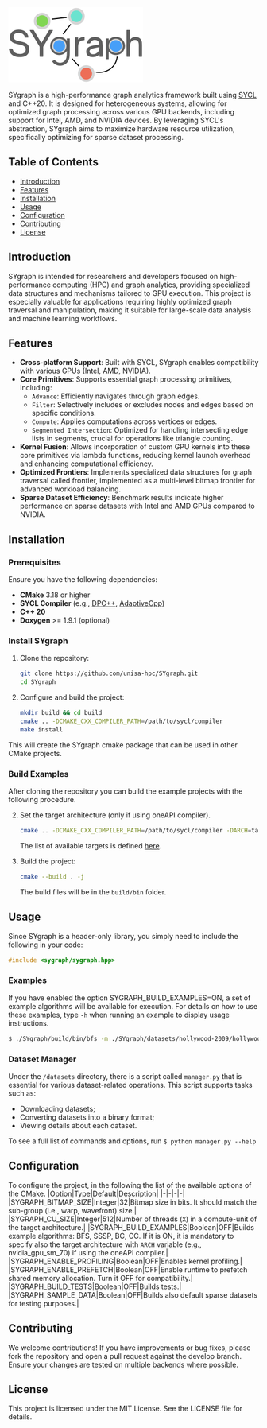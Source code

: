 ![Logo](/docs/logo.png)

SYgraph is a high-performance graph analytics framework built using [SYCL](https://www.khronos.org/sycl/) and C++20. It is designed for heterogeneous systems, allowing for optimized graph processing across various GPU backends, including support for Intel, AMD, and NVIDIA devices. By leveraging SYCL's abstraction, SYgraph aims to maximize hardware resource utilization, specifically optimizing for sparse dataset processing.

## Table of Contents
- [Introduction](#introduction)
- [Features](#features)
- [Installation](#installation)
- [Usage](#usage)
- [Configuration](#configuration)
- [Contributing](#contributing)
- [License](#license)

## Introduction

SYgraph is intended for researchers and developers focused on high-performance computing (HPC) and graph analytics, providing specialized data structures and mechanisms tailored to GPU execution. This project is especially valuable for applications requiring highly optimized graph traversal and manipulation, making it suitable for large-scale data analysis and machine learning workflows.

## Features

- **Cross-platform Support**: Built with SYCL, SYgraph enables compatibility with various GPUs (Intel, AMD, NVIDIA).
- **Core Primitives**: Supports essential graph processing primitives, including:
  - `Advance`: Efficiently navigates through graph edges.
  - `Filter`: Selectively includes or excludes nodes and edges based on specific conditions.
  - `Compute`: Applies computations across vertices or edges.
  - `Segmented Intersection`: Optimized for handling intersecting edge lists in segments, crucial for operations like triangle counting.
- **Kernel Fusion**: Allows incorporation of custom GPU kernels into these core primitives via lambda functions, reducing kernel launch overhead and enhancing computational efficiency.
- **Optimized Frontiers**: Implements specialized data structures for graph traversal called frontier, implemented as a multi-level bitmap frontier for advanced workload balancing.
- **Sparse Dataset Efficiency**: Benchmark results indicate higher performance on sparse datasets with Intel and AMD GPUs compared to NVIDIA.

## Installation

### Prerequisites

Ensure you have the following dependencies:

- **CMake** 3.18 or higher
- **SYCL Compiler** (e.g., [DPC++](https://www.intel.com/content/www/us/en/developer/tools/oneapi/dpc-compiler.html), [AdaptiveCpp](https://adaptivecpp.github.io))
- **C++ 20**
- **Doxygen** >= 1.9.1 (optional)

### Install SYgraph

1. Clone the repository:
   ```bash
   git clone https://github.com/unisa-hpc/SYgraph.git
   cd SYgraph
   ```
2. Configure and build the project:
   ```bash
   mkdir build && cd build
   cmake .. -DCMAKE_CXX_COMPILER_PATH=/path/to/sycl/compiler
   make install
   ```
This will create the SYgraph cmake package that can be used in other CMake projects.

### Build Examples
After cloning the repository you can build the example projects with the following procedure.

2. Set the target architecture (only if using oneAPI compiler).
   ```bash
   cmake .. -DCMAKE_CXX_COMPILER_PATH=/path/to/sycl/compiler -DARCH=target_architecture
   ```
   The list of available targets is defined [here](https://github.com/intel/llvm/blob/sycl/sycl/doc/UsersManual.md).

3. Build the project:
   ```bash
   cmake --build . -j
   ```
   The build files will be in the `build/bin` folder.

## Usage
Since SYgraph is a header-only library, you simply need to include the following in your code:

```c++
#include <sygraph/sygraph.hpp>
```

### Examples
If you have enabled the option SYGRAPH_BUILD_EXAMPLES=ON, a set of example algorithms will be available for execution. For details on how to use these examples, type `-h` when running an example to display usage instructions.

```bash
$ ./SYgraph/build/bin/bfs -m ./SYgraph/datasets/hollywood-2009/hollywood-2009.mtx
```

### Dataset Manager
Under the `/datasets` directory, there is a script called `manager.py` that is essential for various dataset-related operations. This script supports tasks such as:
- Downloading datasets;
- Converting datasets into a binary format;
- Viewing details about each dataset.

To see a full list of commands and options, run `$ python manager.py --help`

## Configuration
To configure the project, in the following the list of the available options of the CMake.
|Option|Type|Default|Description|
|-|-|-|-|
|SYGRAPH_BITMAP_SIZE|Integer|32|Bitmap size in bits. It should match the sub-group (i.e., warp, wavefront) size.|
|SYGRAPH_CU_SIZE|Integer|512|Number of threads (`X`) in a compute-unit of the target architecture.|
|SYGRAPH_BUILD_EXAMPLES|Boolean|OFF|Builds example algorithms: BFS, SSSP, BC, CC. If it is ON, it is mandatory to specify also the target architecture with `ARCH` variable (e.g., nvidia_gpu_sm_70) if using the oneAPI compiler.|
|SYGRAPH_ENABLE_PROFILING|Boolean|OFF|Enables kernel profiling.|
|SYGRAPH_ENABLE_PREFETCH|Boolean|OFF|Enable runtime to prefetch shared memory allocation. Turn it OFF for compatibility.|
|SYGRAPH_BUILD_TESTS|Boolean|OFF|Builds tests.|
|SYGRAPH_SAMPLE_DATA|Boolean|OFF|Builds also default sparse datasets for testing purposes.|

## Contributing
We welcome contributions! If you have improvements or bug fixes, please fork the repository and open a pull request against the develop branch. Ensure your changes are tested on multiple backends where possible.

## License
This project is licensed under the MIT License. See the LICENSE file for details.
